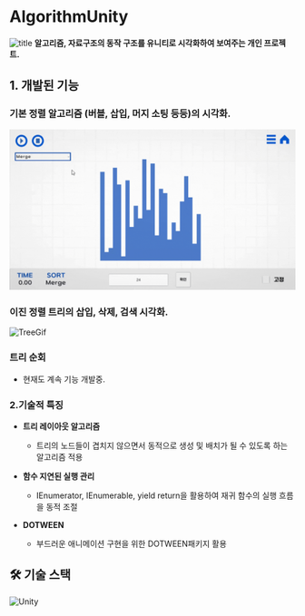 # AlgorithmUnity
![title](https://github.com/user-attachments/assets/5d15dbeb-b6f0-48e6-8170-78bbbe320835)
**알고리즘, 자료구조의 동작 구조를 유니티로 시각화하여 보여주는 개인 프로젝트.**


## 1. 개발된 기능
### 기본 정렬 알고리즘 (버블, 삽입, 머지 소팅 등등)의 시각화.
![Sortgif](readmeImg/MergeSort.gif)


### 이진 정렬 트리의 삽입, 삭제, 검색 시각화.
![TreeGif](readmeImg/BinaryTreeAdd.gif)


### 트리 순회



- 현재도 계속 기능 개발중.

### 2.기술적 특징
- **트리 레이아웃 알고리즘**
  - 트리의 노드들이 겹치지 않으면서 동적으로 생성 및 배치가 될 수 있도록 하는 알고리즘 적용

  
- **함수 지연된 실행 관리**
  - IEnumerator, IEnumerable, yield return을 활용하여 재귀 함수의 실행 흐름을 동적 조절


- **DOTWEEN** 
  - 부드러운 애니메이션 구현을 위한 DOTWEEN패키지 활용

## 🛠️ 기술 스택
![Unity](https://img.shields.io/badge/Unity-000000?style=for-the-badge&logo=unity&logoColor=white) 







